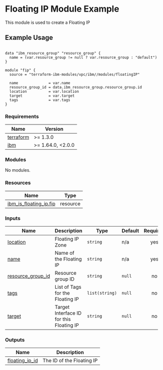 # Floating IP Module Example

This module is used to create a Floating IP

## Example Usage
```

data "ibm_resource_group" "resource_group" {
  name = (var.resource_group != null ? var.resource_group : "default")
}

module "fip" {
  source = "terraform-ibm-modules/vpc/ibm//modules/floatingIP"

  name              = var.name
  resource_group_id = data.ibm_resource_group.resource_group.id
  location          = var.location
  target            = var.target
  tags              = var.tags
}
```

<!-- BEGINNING OF PRE-COMMIT-TERRAFORM DOCS HOOK -->
### Requirements

| Name | Version |
|------|---------|
| <a name="requirement_terraform"></a> [terraform](#requirement\_terraform) | >= 1.3.0 |
| <a name="requirement_ibm"></a> [ibm](#requirement\_ibm) | >= 1.64.0, <2.0.0 |

### Modules

No modules.

### Resources

| Name | Type |
|------|------|
| [ibm_is_floating_ip.fip](https://registry.terraform.io/providers/IBM-Cloud/ibm/latest/docs/resources/is_floating_ip) | resource |

### Inputs

| Name | Description | Type | Default | Required |
|------|-------------|------|---------|:--------:|
| <a name="input_location"></a> [location](#input\_location) | Floating IP Zone | `string` | n/a | yes |
| <a name="input_name"></a> [name](#input\_name) | Name of the Floating IP | `string` | n/a | yes |
| <a name="input_resource_group_id"></a> [resource\_group\_id](#input\_resource\_group\_id) | Resource group ID | `string` | `null` | no |
| <a name="input_tags"></a> [tags](#input\_tags) | List of Tags for the Floating IP | `list(string)` | `null` | no |
| <a name="input_target"></a> [target](#input\_target) | Target Interface ID for this Floating IP | `string` | `null` | no |

### Outputs

| Name | Description |
|------|-------------|
| <a name="output_floating_ip_id"></a> [floating\_ip\_id](#output\_floating\_ip\_id) | The ID of the Floating IP |
<!-- END OF PRE-COMMIT-TERRAFORM DOCS HOOK -->
